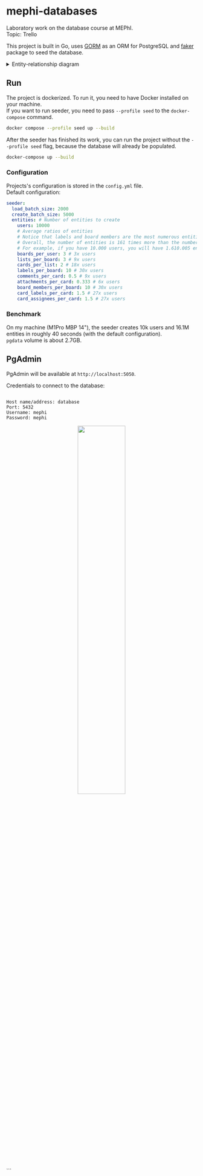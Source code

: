 # mephi-databases

Laboratory work on the database course at MEPhI.  
Topic: Trello

This project is built in Go, uses [GORM](https://gorm.io/) as an ORM for PostgreSQL and [faker](https://pkg.go.dev/github.com/go-faker/faker/v4) package to seed the database.

<details>
  <summary>Entity-relationship diagram</summary>
  <p align="center">
    <img src=https://github.com/user-attachments/assets/a238f8bc-5cea-41d4-b81b-e7b5e1c949cd width=50% />
  </p>
</details>

## Run

The project is dockerized. To run it, you need to have Docker installed on your machine.  
If you want to run seeder, you need to pass `--profile seed` to the `docker-compose` command.

```bash
docker compose --profile seed up --build
```

After the seeder has finished its work, you can run the project without the `--profile seed` flag, because the database will already be populated.

```bash
docker-compose up --build
```

### Configuration

Projects's configuration is stored in the `config.yml` file.  
Default configuration:

```yaml
seeder:
  load_batch_size: 2000
  create_batch_size: 5000
  entities: # Number of entities to create
    users: 10000
    # Average ratios of entities
    # Notice that labels and board members are the most numerous entities (30 times more than users)
    # Overall, the number of entities is 161 times more than the number of users
    # For example, if you have 10.000 users, you will have 1.610.005 entities in total
    boards_per_user: 3 # 3x users
    lists_per_board: 3 # 9x users
    cards_per_list: 2 # 18x users
    labels_per_board: 10 # 30x users
    comments_per_card: 0.5 # 9x users
    attachments_per_card: 0.333 # 6x users
    board_members_per_board: 10 # 30x users
    card_labels_per_card: 1.5 # 27x users
    card_assignees_per_card: 1.5 # 27x users
```

### Benchmark

On my machine (M1Pro MBP 14"), the seeder creates 10k users and 16.1M entities in roughly 40 seconds (with the default configuration).  
`pgdata` volume is about 2.7GB.

## PgAdmin

PgAdmin will be available at `http://localhost:5050`.

Credentials to connect to the database:

```

Host name/address: database
Port: 5432
Username: mephi
Password: mephi

```

<p align="center">
  <img src=https://github.com/user-attachments/assets/a5863b47-0bed-446a-bddd-651acd1dd367 width=50% />
</p>
```
